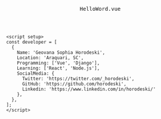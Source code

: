 
<div align="flex">
<pre>
<p align="center">HelloWord.vue</p>

```vue
<script setup>
const developer = [
  {
    Name: 'Geovana Sophia Horodeski',
    Location: 'Araquari, SC',
    Programming: ['Vue', 'Django'],
    Learning: ['React', 'Node.js'],
    SocialMedia: {
      Twitter: 'https://twitter.com/_horodeski',
      GitHub: 'https://github.com/horodeski',
      Linkedin: 'https://www.linkedin.com/in/horodeski/'
    },
  },
];
</script>
```
</pre>
</div>

